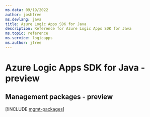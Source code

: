 ```yaml
---
ms.data: 09/19/2022
author: joshfree
ms.devlang: java
title: Azure Logic Apps SDK for Java
description: Reference for Azure Logic Apps SDK for Java
ms.topic: reference
ms.service: logicapps
ms.author: jfree
---
```

# Azure Logic Apps SDK for Java - preview

## Management packages - preview
[!INCLUDE [mgmt-packages](logic-apps-mgmt-index.md)]